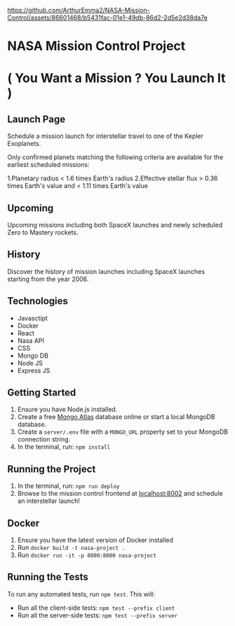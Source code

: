 
https://github.com/ArthurEmma2/NASA-Mission-Control/assets/86601468/b5431fac-01e1-49db-86d2-2d5e2d38da7e

# NASA Mission Control Project 

# ( You Want a Mission ? You Launch It  )

## Launch Page
Schedule a mission launch for interstellar travel to one of the Kepler Exoplanets.

Only confirmed planets matching the following criteria are available for the earliest scheduled missions:

1.Planetary radius < 1.6 times Earth's radius
2.Effective stellar flux > 0.36 times Earth's value and < 1.11 times Earth's value

## Upcoming
Upcoming missions including both SpaceX launches and newly scheduled Zero to Mastery rockets.

## History
Discover the history of mission launches including SpaceX launches starting from the year 2006.

## Technologies
 - Javasctipt
 - Docker
 - React 
 - Nasa API
 - CSS
 - Mongo DB
 - Node JS
 - Express JS
   

## Getting Started

1. Ensure you have Node.js installed.
2. Create a free [Mongo Atlas](https://www.mongodb.com/atlas/database) database online or start a local MongoDB database.
3. Create a `server/.env` file with a `MONGO_URL` property set to your MongoDB connection string.
4. In the terminal, run: `npm install`

## Running the Project

1. In the terminal, run: `npm run deploy`
2. Browse to the mission control frontend at [localhost:8002](http://localhost:8002) and schedule an interstellar launch!

## Docker

1. Ensure you have the latest version of Docker installed
2. Run `docker build -t nasa-project .`
3. Run `docker run -it -p 8000:8000 nasa-project`

## Running the Tests

To run any automated tests, run `npm test`. This will:

- Run all the client-side tests: `npm test --prefix client`
- Run all the server-side tests: `npm test --prefix server`
